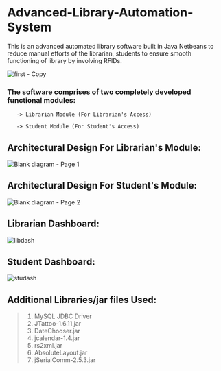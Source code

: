 # Advanced-Library-Automation-System


This is an advanced automated library software built in Java Netbeans to reduce manual efforts of the librarian, students to ensure smooth functioning of library by involving RFIDs.

![first - Copy](https://user-images.githubusercontent.com/78873223/160278439-d6460029-f49b-4637-828b-523be6a32c35.PNG)

### The software comprises of two completely developed functional modules: 

       -> Librarian Module (For Librarian's Access)

       -> Student Module (For Student's Access)
       
       
## Architectural Design For Librarian's Module:

![Blank diagram - Page 1](https://user-images.githubusercontent.com/78873223/160277751-becf659a-39b7-4dd2-bf3e-f53bc85a733d.png)


## Architectural Design For Student's Module:

![Blank diagram - Page 2](https://user-images.githubusercontent.com/78873223/160277769-92241511-1501-4f97-81bc-a7b5041fdcf5.png)


## Librarian Dashboard:
![libdash](https://user-images.githubusercontent.com/78873223/160278744-e5655f3d-e071-4f78-8ad6-050649d32ee7.PNG)



## Student Dashboard:
![studash](https://user-images.githubusercontent.com/78873223/160278696-53757cec-54b6-47f1-a12a-84ae69bc12e1.PNG)


## Additional Libraries/jar files Used:

> 1. MySQL JDBC Driver
> 2. JTattoo-1.6.11.jar
> 3. DateChooser.jar
> 4. jcalendar-1.4.jar
> 5. rs2xml.jar
> 6. AbsoluteLayout.jar
> 7. jSerialComm-2.5.3.jar
